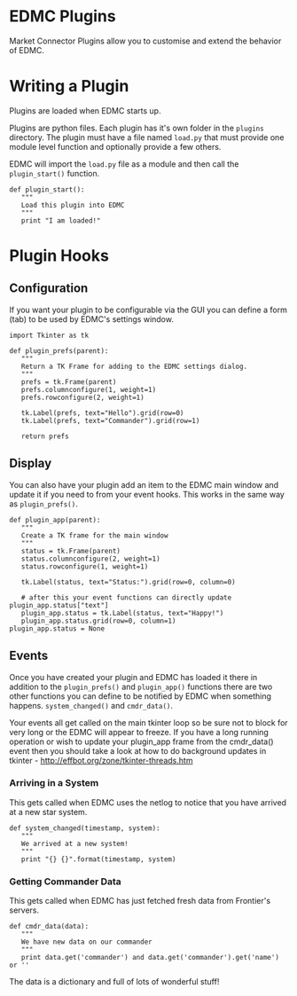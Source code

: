 # EDMC Plugins

Market Connector Plugins allow you to customise and extend the behavior of EDMC. 

# Writing a Plugin

Plugins are loaded when EDMC starts up.

Plugins are python files. Each plugin has it's own folder in the `plugins` directory. The plugin must have a file named `load.py` that must provide one module level function and optionally provide a few others.

EDMC will import the `load.py` file as a module and then call the `plugin_start()` function.

```
def plugin_start():
   """
   Load this plugin into EDMC
   """
   print "I am loaded!"
```

# Plugin Hooks
## Configuration 

If you want your plugin to be configurable via the GUI you can define a form (tab) to be used by EDMC's settings window.

```
import Tkinter as tk

def plugin_prefs(parent):
   """
   Return a TK Frame for adding to the EDMC settings dialog.
   """
   prefs = tk.Frame(parent)
   prefs.columnconfigure(1, weight=1)
   prefs.rowconfigure(2, weight=1)
   
   tk.Label(prefs, text="Hello").grid(row=0)
   tk.Label(prefs, text="Commander").grid(row=1)
   
   return prefs
```

## Display

You can also have your plugin add an item to the EDMC main window and update it if you need to from your event hooks. This works in the same way as `plugin_prefs()`.

```
def plugin_app(parent):
   """
   Create a TK frame for the main window
   """
   status = tk.Frame(parent)
   status.columnconfigure(2, weight=1)
   status.rowconfigure(1, weight=1)
   
   tk.Label(status, text="Status:").grid(row=0, column=0)
   
   # after this your event functions can directly update plugin_app.status["text"] 
   plugin_app.status = tk.Label(status, text="Happy!")
   plugin_app.status.grid(row=0, column=1)
plugin_app.status = None
```

## Events

Once you have created your plugin and EDMC has loaded it there in addition to the `plugin_prefs()` and `plugin_app()` functions there are two other functions you can define to be notified by EDMC when something happens. 
`system_changed()` and `cmdr_data()`.

Your events all get called on the main tkinter loop so be sure not to block for very long or the EDMC will appear to freeze. If you have a long running operation or wish to update your plugin_app frame from the cmdr_data() event then
you should take a look at how to do background updates in tkinter - http://effbot.org/zone/tkinter-threads.htm

### Arriving in a System

This gets called when EDMC uses the netlog to notice that you have arrived at a new star system.

```
def system_changed(timestamp, system):
   """
   We arrived at a new system!
   """
   print "{} {}".format(timestamp, system)
```

### Getting Commander Data

This gets called when EDMC has just fetched fresh data from Frontier's servers.

```
def cmdr_data(data):
   """
   We have new data on our commander
   """
   print data.get('commander') and data.get('commander').get('name') or ''
```

The data is a dictionary and full of lots of wonderful stuff!
